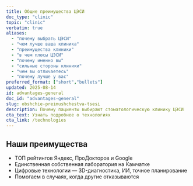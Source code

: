 ```yaml
---
title: Общие преимущества ЦЭСИ
doc_type: "clinic"
topic: "clinic"
verbatim: true
aliases:
  - "почему выбрать ЦЭСИ"
  - "чем лучше ваша клиника"
  - "преимущества клиники"
  - "в чем плюсы ЦЭСИ"
  - "почему именно вы"
  - "сильные стороны клиники"
  - "чем вы отличаетесь"
  - "почему лучше у вас"
preferred_format: ["short","bullets"]
updated: 2025-08-14
id: advantages-general
doc_id: "advantages-general"
slug: obshchie-preimushchestva-tsesi
description: Почему пациенты выбирают стоматологическую клинику ЦЭСИ
cta_text: Узнать подробнее о технологиях
cta_link: /technologies
---
```


## Наши преимущества
- ТОП рейтингов Яндекс, ПроДокторов и Google  
- Единственная собственная лаборатория на Камчатке  
- Цифровые технологии — 3D-диагностика, ИИ, точное планирование  
- Помогаем в случаях, когда другие отказываются

